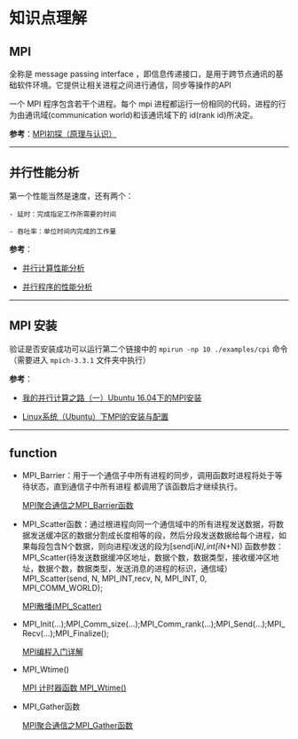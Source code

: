 # 知识点理解

## MPI

全称是 message passing interface ，即信息传递接口，是用于跨节点通讯的基础软件环境。它提供让相关进程之间进行通信，同步等操作的API

一个 MPI 程序包含若干个进程。每个 mpi 进程都运行一份相同的代码，进程的行为由通讯域(communication world)和该通讯域下的 id(rank id)所决定。

**参考**：[MPI初探（原理与认识）](https://blog.csdn.net/u012675539/article/details/43266601)

---

## 并行性能分析

第一个性能当然是速度，还有两个：

    - 延时：完成指定工作所需要的时间

    - 吞吐率：单位时间内完成的工作量

**参考**：

- [并行计算性能分析](https://www.cnblogs.com/zhangchaoyang/articles/2311630.html)

- [并行程序的性能分析](http://prof.ict.ac.cn/DComputing/uploads/2012/DC_5_3%E6%80%A7%E8%83%BD%E5%88%86%E6%9E%90.pdf)

---

## MPI 安装

验证是否安装成功可以运行第二个链接中的 `mpirun -np 10 ./examples/cpi` 命令（需要进入 `mpich-3.3.1` 文件夹中执行）

**参考**：

- [我的并行计算之路（一）Ubuntu 16.04下的MPI安装](https://blog.csdn.net/qq_30239975/article/details/77703321)

- [Linux系统（Ubuntu）下MPI的安装与配置](https://zhuanlan.zhihu.com/p/25623484)

---

## function

- MPI_Barrier：用于一个通信子中所有进程的同步，调用函数时进程将处于等待状态，直到通信子中所有进程 都调用了该函数后才继续执行。

    [MPI聚合通信之MPI_Barrier函数](https://blog.csdn.net/u014247371/article/details/26958469)

- MPI_Scatter函数：通过根进程向同一个通信域中的所有进程发送数据，将数据发送缓冲区的数据分割成长度相等的段，然后分段发送数据给每个进程，如果每段包含N个数据，则向进程i发送的段为[send[i*N],int[i*N+N])
    函数参数：MPI_Scatter(待发送数据缓冲区地址，数据个数，数据类型，接收缓冲区地址，数据个数，数据类型，发送消息的进程的标识，通信域） MPI_Scatter(send, N, MPI_INT,recv, N, MPI_INT, 0, MPI_COMM_WORLD);

    [MPI散播(MPI_Scatter)](https://blog.csdn.net/ZfengxingJ/article/details/69056051)

- MPI_Init(…);MPI_Comm_size(…);MPI_Comm_rank(…);MPI_Send(…);MPI_Recv(…);MPI_Finalize();

    [MPI编程入门详解](https://www.jianshu.com/p/2fd31665e816)

- MPI_Wtime()

    [MPI 计时器函数 MPI_Wtime()](https://www.cnblogs.com/cuancuancuanhao/p/8444445.html)

- MPI_Gather函数

    [MPI聚合通信之MPI_Gather函数](https://blog.csdn.net/u014247371/article/details/26965185)
